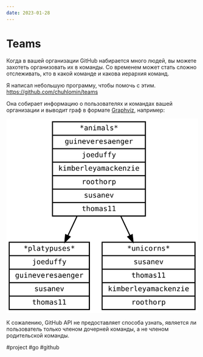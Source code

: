```yaml
---
date: 2023-01-28
---
```


# Teams

Когда в вашей организации GitHub набирается много людей, вы можете захотеть организовать их в команды.
Со временем может стать сложно отслеживать, кто в какой команде и какова иерархия команд.

Я написал небольшую программу, чтобы помочь с этим.  
https://github.com/chuhlomin/teams

Она собирает информацию о пользователях и командах вашей организации и выводит
граф в формате [Graphviz](../2020/graphviz.md), например:

![Teams graph](teams.svg)

К сожалению, GitHub API не предоставляет способа узнать, является ли пользователь
только членом дочерней команды, а не членом родительской команды.

#project #go #github
